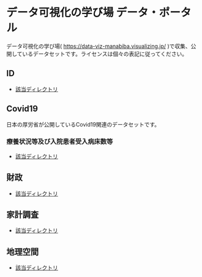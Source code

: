 # データ可視化の学び場 データ・ポータル


データ可視化の学び場( https://data-viz-manabiba.visualizing.jp/ )で収集、公開しているデータセットです。ライセンスは個々の表記に従ってください。



## ID

- [該当ディレクトリ](/id/)


## Covid19

日本の厚労省が公開しているCovid19関連のデータセットです。

### 療養状況等及び入院患者受入病床数等
- [該当ディレクトリ](/Covid-19/Japan/State-of-Treatment)

## 財政

- [該当ディレクトリ](/財政)



## 家計調査

- [該当ディレクトリ](/家計調査)



## 地理空間

- [該当ディレクトリ](/地理空間)








